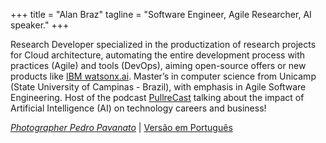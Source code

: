 +++
title = "Alan Braz"
tagline = "Software Engineer, Agile Researcher, AI speaker."
+++

Research Developer specialized in the productization of research projects for Cloud architecture, automating the entire development process with practices (Agile) and tools (DevOps), aiming open-source offers or new products like [IBM watsonx.ai](https://www.ibm.com/products/watsonx-ai). Master’s in computer science from Unicamp (State University of Campinas - Brazil), with emphasis in Agile Software Engineering. Host of the podcast [PullreCast](http://canal.pullrecast.dev) talking about the impact of Artificial Intelligence (AI) on technology careers and business!

<!-- My personal interests are eclectic ranging from coffee to running, from design thinking to data mining, from dogs to basketball, and from technical communities to taekwondo. -->

 _[Photographer Pedro Pavanato](https://pedropavanato.com.br/)_ | [Versão em Português](/pt-br)
